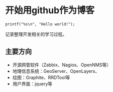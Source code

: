 开始用github作为博客
======

```
printf("%s\n", "Hello world!");
```

记录整理开发相关的学习过程。




主要方向
--------

* 开源网管软件（Zabbix、Nagios、OpenNMS等）
* 地理信息系统：GeoServer、OpenLayers、
* 绘图：Graphite、RRDTool等
* 用户界面：jquery等

